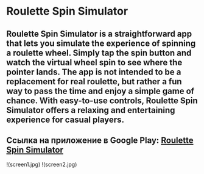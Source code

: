# Roulette Spin Simulator

## Roulette Spin Simulator is a straightforward app that lets you simulate the experience of spinning a roulette wheel. Simply tap the spin button and watch the virtual wheel spin to see where the pointer lands. The app is not intended to be a replacement for real roulette, but rather a fun way to pass the time and enjoy a simple game of chance. With easy-to-use controls, Roulette Spin Simulator offers a relaxing and entertaining experience for casual players.

## **Ссылка на приложение в Google Play:** [Roulette Spin Simulator](https://play.google.com/store/apps/details?id=com.bor96dev.roulettegame)


!(screen1.jpg)
!(screen2.jpg)

